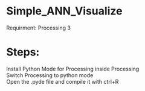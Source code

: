 # Simple_ANN_Visualize
Requirment:
  Processing 3
# Steps:
  Install Python Mode for Processing inside Processing<br />
  Switch Processing to python mode<br />
  Open the .pyde file and compile it with ctrl+R
  
